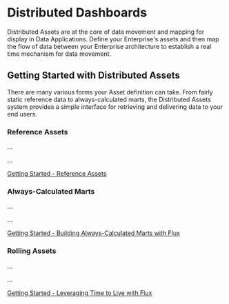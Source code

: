 # Distributed Dashboards

Distributed Assets are at the core of data movement and mapping for display in Data Applications. Define your
Enterprise's assets and then map the flow of data between your Enterprise architecture to establish a real time
mechanism for data movement.

## Getting Started with Distributed Assets

There are many various forms your Asset definition can take. From fairly static reference data to
always-calculated marts, the Distributed Assets system provides a simple interface for retrieving and
delivering data to your end users.

### Reference Assets

...

...

[Getting Started - Reference Assets](getting-started/reference-assets.md)

### Always-Calculated Marts

...

...

[Getting Started - Building Always-Calculated Marts with Flux](getting-started/always-calculated-assets.md)

### Rolling Assets

...

...

[Getting Started - Leveraging Time to Live with Flux](getting-started/ttl-assets.md)
